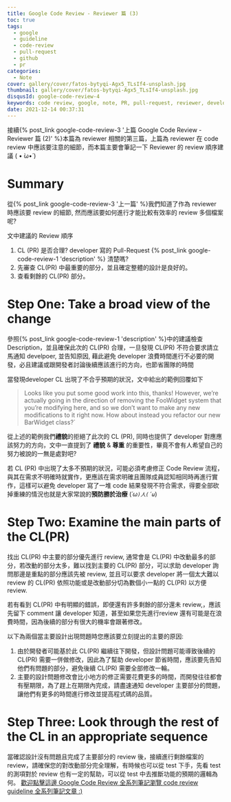 ```yaml
---
title: Google Code Review - Reviewer 篇 (3)
toc: true
tags:
  - google
  - guideline
  - code-review
  - pull-request
  - github
  - pr
categories:
  - Note
cover: gallery/cover/fatos-bytyqi-Agx5_TLsIf4-unsplash.jpg
thumbnail: gallery/cover/fatos-bytyqi-Agx5_TLsIf4-unsplash.jpg
disqusId: google-code-review-4
keywords: code review, google, note, PR, pull-request, reviewer, developer, guideline
date: 2021-12-14 00:37:31
---
```



接續{% post_link  google-code-review-3 '上篇 Google Code Review - Reviewer 篇 (2)' %}本篇為 reviewer 相關的第三篇，上篇為 reviewer 在 code review 中應該要注意的細節，而本篇主要會筆記一下 Reviewer 的 review 順序建議 ( • ̀ω•́ )

<!--more-->

# Summary
從{% post_link  google-code-review-3 '上一篇' %}我們知道了作為 reviewer 時應該要 review 的細節, 然而應該要如何進行才能比較有效率的 review 多個檔案呢?

文中建議的 Review 順序
1. CL (PR) 是否合理? developer 寫的 Pull-Request {% post_link  google-code-review-1 'description' %} 清楚嗎?
2. 先審查 CL(PR) 中最重要的部分，並且確定整體的設計是良好的。
3. 查看剩餘的 CL(PR) 部分。

# Step One: Take a broad view of the change
參照{% post_link  google-code-review-1 'description' %}中的建議檢查 Description，並且確保此次的 CL(PR) 合理，一旦發現 CL(PR) 不符合要求請立馬通知 develpoer, 並告知原因, 藉此避免 developer 浪費時間進行不必要的開發，必且建議或跟開發者討論後續應該進行的方向，也節省團隊的時間

當發現developer CL 出現了不合乎預期的狀況，文中給出的範例回覆如下
> Looks like you put some good work into this, thanks! However, we’re actually going in the direction of removing the FooWidget system that you’re modifying here, and so we don’t want to make any new modifications to it right now. How about instead you refactor our new BarWidget class?`

從上述的範例我們**禮貌**的拒絕了此次的 CL (PR), 同時也提供了 developer 對應應該努力的方向，文中一直提到了 **禮貌** & **尊重** 的重要性，畢竟不會有人希望自己的努力被說的一無是處對吧?

若 CL (PR) 中出現了太多不預期的狀況，可能必須考慮修正 Code Review 流程，與其在需求不明確時就實作，更應該在需求明確且團隊成員認知相同時再進行實作，這樣可以避免 developer 寫了一堆 code 結果發現不符合需求，得要全部砍掉重練的情況也就是大家常說的**預防勝於治療** (*´ω`)人(´ω`*)

# Step Two: Examine the main parts of the CL(PR)
找出 CL(PR) 中主要的部分優先進行 review, 通常會是 CL(PR) 中改動最多的部分，若改動的部分太多，難以找到主要的 CL(PR) 部分，可以求助 developer 詢問那邊是重點的部分應該先被 review, 並且可以要求 developer 將一個太大難以 review 的 CL(PR) 依照功能或是改動部分切為數個小一點的 CL(PR) 以方便 review.

若有看到 CL(PR) 中有明顯的錯誤，即便還有許多剩餘的部分還未 review,，應該先留下 comment 讓 developer 知道，甚至如果您先進行review 還有可能是在浪費時間，因為後續的部分有很大的機率會跟著修改。

以下為兩個當主要設計出現問題時您應該要立刻提出的主要的原因:
1. 由於開發者可能基於此 CL(PR) 繼續往下開發，但設計問題可能導致後續的 CL(PR) 需要一併做修改，因此為了幫助 developer 節省時間，應該要先告知他們有問題的部分，避免後續 CL(PR) 需要全部修改一輪。
2. 主要的設計問題修改會比小地方的修正需要花費更多的時間，而開發往往都會有壓期限，為了趕上在期限內完成，請盡速通知 developer 主要部分的問題，讓他們有更多的時間進行修改並提高程式碼的品質。


# Step Three: Look through the rest of the CL in an appropriate sequence
當確認設計沒有問題且完成了主要部分的 review 後，接續進行剩餘檔案的 review，請確保您的對改動部分完全理解，有時候也可以從 test 下手，先看 test 的測項對於 review 也有一定的幫助，可以從 test 中去推斷功能的預期的邏輯為何。
[歡迎點擊這邊 Google Code Review 全系列筆記瀏覽 code review guideline 全系列筆記文章 :)](/collections)